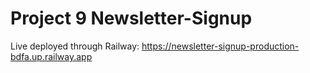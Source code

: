 # Project 9 Newsletter-Signup

Live deployed through Railway: https://newsletter-signup-production-bdfa.up.railway.app
